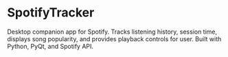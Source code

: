 # SpotifyTracker

Desktop companion app for Spotify. Tracks listening history, session time, displays song popularity, and provides playback controls for user. Built with Python, PyQt, and Spotify API.
